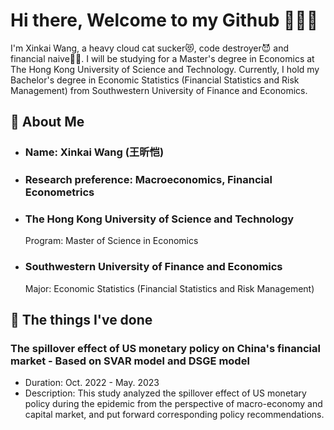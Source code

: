 # Hi there, Welcome to my Github 🎉👋🎉
I'm Xinkai Wang, a heavy cloud cat sucker😻, code destroyer😈 and financial naive😶‍🌫️. 
I will be studying for a Master's degree in Economics at The Hong Kong University of Science and Technology. Currently, I hold my Bachelor's degree in Economic Statistics (Financial Statistics and Risk Management) from Southwestern University of Finance and Economics.

## 👀 About Me 
- ### Name: Xinkai Wang (王昕恺)
- ### Research preference: Macroeconomics, Financial Econometrics
- ### The Hong Kong University of Science and Technology
   Program: Master of Science in Economics
- ### Southwestern University of Finance and Economics
   Major: Economic Statistics (Financial Statistics and Risk Management)

## 🥸 The things I've done
### The spillover effect of US monetary policy on China's financial market - Based on SVAR model and DSGE model
- Duration: Oct. 2022 - May. 2023
- Description: This study analyzed the spillover effect of US monetary policy during the epidemic from the perspective of macro-economy and capital market, and put forward corresponding policy recommendations.
<!--
**Elliot-Xnn/Elliot-Xnn** is a ✨ _special_ ✨ repository because its `README.md` (this file) appears on your GitHub profile.

Here are some ideas to get you started:

- 🔭 I’m currently working on ...
- 🌱 I’m currently learning ...
- 👯 I’m looking to collaborate on ...
- 🤔 I’m looking for help with ...
- 💬 Ask me about ...
- 📫 How to reach me: ...
- 😄 Pronouns: ...
- ⚡ Fun fact: ...
-->
